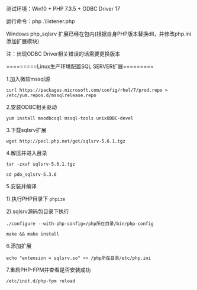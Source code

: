 测试环境：Win10 + PHP 7.3.5 + ODBC Driver 17

运行命令：php .\listener.php

Windows php_sqlsrv 扩展已经在包内(根据自身PHP版本替换dll，并修改php.ini添加扩展模块)

注：出现ODBC Driver相关错误的话需要更换版本

=========Linux生产环境配置SQL SERVER扩展=========

1.加入微软mssql源

`curl https://packages.microsoft.com/config/rhel/7/prod.repo > /etc/yum.repos.d/mssqlrelease.repo`

2.安装ODBC相关驱动

`yum install msodbcsql mssql-tools unixODBC-devel`

3.下载sqlsrv扩展

`wget http://pecl.php.net/get/sqlsrv-5.6.1.tgz`

4.解压并进入目录

`tar -zxvf sqlsrv-5.6.1.tgz`

`cd pdo_sqlsrv-5.3.0`

5.安装并编译

1).执行PHP目录下 `phpize`

2).sqlsrv源码包目录下执行

`./configure --with-php-config=/php所在目录/bin/php-config`

`make && make install`

6.添加扩展

`echo "extension = sqlsrv.so" >> /php所在目录/etc/php.ini`

7.重启PHP-FPM并查看是否安装成功

`/etc/init.d/php-fpm reload`
